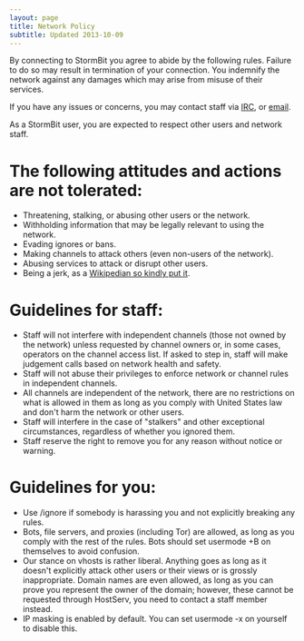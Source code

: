 ```yaml
---
layout: page
title: Network Policy
subtitle: Updated 2013-10-09
---
```


By connecting to StormBit you agree to abide by the following rules.
Failure to do so may result in termination of your connection.
You indemnify the network against any damages which may arise from misuse of
their services.

If you have any issues or concerns, you may contact staff via
[IRC](irc://irc.stormbit.net/stormbit "#StormBit on irc.stormbit.net"), or
[email](mailto:abuse@stormbit.net "abuse@stormbit.net").

As a StormBit user, you are expected to respect other users and network staff.

# The following attitudes and actions are __not__ tolerated:

- Threatening, stalking, or abusing other users or the network.
- Withholding information that may be legally relevant to using the network.
- Evading ignores or bans.
- Making channels to attack others (even non-users of the network).
- Abusing services to attack or disrupt other users.
- Being a jerk, as a
  [Wikipedian so kindly put it](http://meta.wikimedia.org/wiki/Don't_be_a_jerk).

# Guidelines for staff:

- Staff will not interfere with independent channels (those not owned by the
  network) unless requested by channel owners or, in some cases, operators
  on the channel access list. If asked to step in, staff will make judgement
  calls based on network health and safety.
- Staff will not abuse their privileges to enforce network or channel rules in
  independent channels.
- All channels are independent of the network, there are no restrictions on
  what is allowed in them as long as you comply with United States law and
  don't harm the network or other users.
- Staff will interfere in the case of "stalkers" and other exceptional
  circumstances, regardless of whether you ignored them.
- Staff reserve the right to remove you for any reason without notice or
  warning.

# Guidelines for you:

- Use /ignore if somebody is harassing you and not explicitly breaking any
  rules.
- Bots, file servers, and proxies (including Tor) are allowed, as long as you
  comply with the rest of the rules. Bots should set usermode +B on
  themselves to avoid confusion.
- Our stance on vhosts is rather liberal. Anything goes as long as it doesn't
  explicitly attack other users or their views or is grossly inappropriate.
  Domain names are even allowed, as long as you can prove you represent the
  owner of the domain; however, these cannot be requested through HostServ,
  you need to contact a staff member instead.
- IP masking is enabled by default. You can set usermode -x on yourself to
  disable this.
